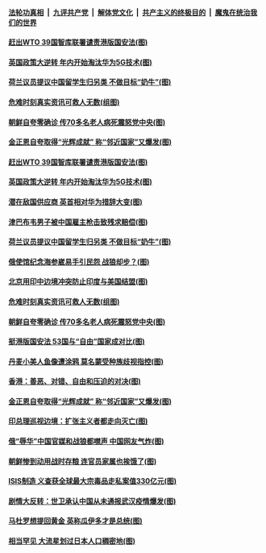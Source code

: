 

####  [法轮功真相](../../../../basic/blob/master/README.md?t=07060002) &nbsp;|&nbsp; [九评共产党](../../../../9ping.md/blob/master/README.md?t=07060002) &nbsp;|&nbsp; [解体党文化](../../../../jtdwh.md/blob/master/README.md?t=07060002)  &nbsp;|&nbsp; [共产主义的终极目的](../../../../gczydzjmd.md/blob/master/README.md?t=07060002) &nbsp;|&nbsp; [魔鬼在统治我们的世界](../../../../mgztzwmdsj.md/blob/master/README.md?t=07060002) 

#### [赶出WTO 39国智库联署谴责港版国安法(图)](../pages/p9/938659.md?t=07060002) 

#### [英国政策大逆转 年内开始淘汰华为5G技术(图)](../pages/p9/938705.md?t=07060002) 

#### [荷兰议员提议中国留学生归另类 不做目标“奶牛”(图)](../pages/p9/938694.md?t=07060002) 

#### [危难时刻真实资讯可救人无数(组图)](../pages/p9/938602.md?t=07060002) 

#### [朝鲜自夸零确诊 传70多名老人病死震怒党中央(图)](../pages/p9/938564.md?t=07060002) 

#### [金正恩自夸取得“光辉成就” 称“邻近国家”又爆发(图)](../pages/p9/938572.md?t=07060002) 

#### [赶出WTO 39国智库联署谴责港版国安法(图)](../pages/p9/938659.md?t=07060002) 

#### [英国政策大逆转 年内开始淘汰华为5G技术(图)](../pages/p9/938705.md?t=07060002) 

#### [潜在敌国供应商 英首相对华为措辞大变(图)](../pages/p9/938654.md?t=07060002) 

#### [津巴布韦男子被中国雇主枪击致残求赔偿(图)](../pages/p9/938697.md?t=07060002) 

#### [荷兰议员提议中国留学生归另类 不做目标“奶牛”(图)](../pages/p9/938694.md?t=07060002) 

#### [俄使馆纪念海参崴易手引民怨 战狼却步？(图)](../pages/p9/938648.md?t=07060002) 

#### [北京用印中边境冲突防止印度与美国结盟(图)](../pages/p9/938646.md?t=07060002) 

#### [危难时刻真实资讯可救人无数(组图)](../pages/p9/938602.md?t=07060002) 

#### [朝鲜自夸零确诊 传70多名老人病死震怒党中央(图)](../pages/p9/938564.md?t=07060002) 

#### [挺港版国安法 53国与“自由”国家成对比(图)](../pages/p9/938558.md?t=07060002) 

#### [丹麦小美人鱼像遭涂鸦 莫名蒙受种族歧视指控(图)](../pages/p9/938595.md?t=07060002) 

#### [香港：善恶、对错、自由和压迫的对决(图)](../pages/p9/938594.md?t=07060002) 

#### [金正恩自夸取得“光辉成就” 称“邻近国家”又爆发(图)](../pages/p9/938572.md?t=07060002) 

#### [印总理巡视边境：扩张主义者都走向灭亡(图)](../pages/p9/938560.md?t=07060002) 

#### [俄“辱华”中国官媒和战狼都噤声 中国网友气炸(图)](../pages/p9/938534.md?t=07060002) 

#### [朝鲜惨到动用战时存粮 连官员家属也挨饿了(图)](../pages/p9/938446.md?t=07060002) 

#### [ISIS制造 义查获全球最大宗毒品走私案值330亿元(图)](../pages/p9/938440.md?t=07060002) 

#### [剧情大反转：世卫承认中国从未通报武汉疫情爆发(图)](../pages/p9/938502.md?t=07060002) 

#### [马杜罗想提回黄金 英称瓜伊多才是总统(图)](../pages/p9/938498.md?t=07060002) 

#### [相当罕见 大流星划过日本人口稠密地(图)](../pages/p9/938447.md?t=07060002) 

